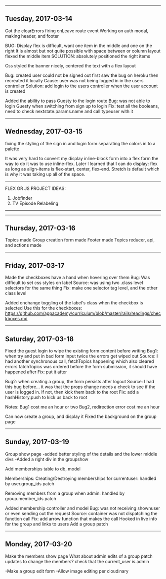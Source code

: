 -------------------------
Tuesday, 2017-03-14
-------------------------
Got the clearErrors firing onLeave route event
Working on auth modal, making header, and footer

BUG:
Display flex is difficult, want one item in the middle and one on the right
It is almost but not quite possible with space between or column layout
  flexed the middle item
  SOLUTION: absolutely positioned the right items

Css styled the banner nicely, centered the text with a flex layout

Bug:
created user could not be signed out
first saw the bug on heroku then recreated it locally
  Cause: user was not being logged in in the users controller
  Solution: add login to the users controller when the user account is created

Added the ability to pass Guesty to the login route
Bug: was not able to login Guesty when switching from sign up to login
  Fix: test all the booleans, need to check nextstate.params.name and call typeuser with it


-------------------------
Wednesday, 2017-03-15
-------------------------
fixing the styling of the sign in and login form
separating the colors in to a palette

It was very hard to convert my display inline-block form into a flex form
the way to do it was to use inline-flex. Later I learned that I can do display: flex
as long as align-items is flex-start, center, flex-end. Stretch is default which is why it was taking up all of the space.

------
FLEX OR JS PROJECT IDEAS:
1) Jobfinder
2) TV Episode Relabeling
------

-------------------------
Thursday, 2017-03-16
-------------------------

Topics made
Group creation form made
Footer made
Topics reducer, api, and actions made

-------------------------
Friday, 2017-03-17
-------------------------
Made the checkboxes have a hand when hovering over them
Bug: Was difficult to set css styles on label
  Source: was using two .class level selectors for the same thing
  Fix: make one selector tag level, and the other class level

Added onchange toggling of the label's class when the checkbox is selected
Use this for the checkboxes: https://github.com/appacademy/curriculum/blob/master/rails/readings/checkboxes.md

-------------------------
Saturday, 2017-03-18
-------------------------

Fixed the guest login to wipe the existing form content before writing
Bug1: when try and put in bad form input twice the errors get wiped out
  Source: I had another synchronous call, fetchTopics happening which also cleared errors
    fatchTopics was ordered before the form submission, it should have happened after
    Fix: put it after

Bug2: when creating a group, the form persists after logout
  Source: I had this bug before... it was that the props change needs a check
  to see if the user is logged in. If not, then kick them back to the root
  Fix: add a hashHistory.push to kick us back to root

Notes:
Bug1 cost me an hour or two
Bug2, redirection error cost me an hour

Can now create a group, and display it
Fixed the background on the group page

-------------------------
Sunday, 2017-03-19
-------------------------
Group show page
-added better styling of the details and the lower middle divs
-Added a right div in the groupshow

Add memberships table to db, model

Memberships:
Creating/Destroying memberships for currentuser:
handled by user.group_ids patch

Removing members from a group when admin:
handled by group.member_ids patch

Added membership controller and model
Bug: was not receiving shownuser or even sending out the request
  Source: container was not dispatching the function call
  Fix: add arrow function that makes the call
Hooked in live info for the group and links to users
Add a group patch

-------------------------
Monday, 2017-03-20
-------------------------
Make the members show page
What about admin edits of a group
   patch updates to change the members?
   check that the current_user is admin

-Make a group edit form
  -Allow image editing per cloudinary

